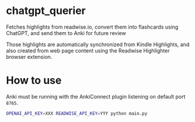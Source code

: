 # chatgpt_querier
Fetches highlights from readwise.io, convert them into flashcards using ChatGPT, and send them to Anki for future review

Those highlights are automatically synchronized from Kindle Highlights, and also created from web page content using the Readwise Highlighter browser extension.

# How to use

Anki must be running with the AnkiConnect plugin listening on default port `8765`.

```bash
OPENAI_API_KEY=XXX READWISE_API_KEY=YYY python main.py
```
